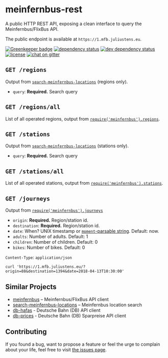 # meinfernbus-rest

A public HTTP REST API, exposing a clean interface to query the Meinfernbus/FlixBus API.

The public endpoint is available at `https://1.mfb.juliustens.eu`.

[![Greenkeeper badge](https://badges.greenkeeper.io/juliuste/meinfernbus-rest.svg)](https://greenkeeper.io/)
[![dependency status](https://img.shields.io/david/juliuste/meinfernbus-rest.svg)](https://david-dm.org/juliuste/meinfernbus-rest)
[![dev dependency status](https://img.shields.io/david/dev/juliuste/meinfernbus-rest.svg)](https://david-dm.org/juliuste/meinfernbus-rest#info=devDependencies)
[![license](https://img.shields.io/github/license/juliuste/meinfernbus-rest.svg?style=flat)](LICENSE)
[![chat on gitter](https://badges.gitter.im/juliuste.svg)](https://gitter.im/juliuste)

## `GET /regions`

Output from [`search-meinfernbus-locations`](https://github.com/derhuerst/search-meinfernbus-locations) (regions only).

- `query`: **Required.** Search query

## `GET /regions/all`

List of all operated regions, output from [`require('meinfernbus').regions`](https://github.com/juliuste/meinfernbus/blob/master/docs/regions.md).

## `GET /stations`

Output from [`search-meinfernbus-locations`](https://github.com/derhuerst/search-meinfernbus-locations) (stations only).

- `query`: **Required.** Search query

## `GET /stations/all`

List of all operated stations, output from [`require('meinfernbus').stations`](https://github.com/juliuste/meinfernbus/blob/master/docs/stations.md).

## `GET /journeys`

Output from [`require('meinfernbus').journeys`](https://github.com/juliuste/meinfernbus/blob/master/docs/journeys.md)

- `origin`: **Required.** Region/station id.
- `destination`: **Required.** Region/station id.
- `date`: When? UNIX timestamp or [`moment`-parsable string](http://momentjs.com/docs/#/parsing/). Default: now.
- `adults`: Number of adults. Default: 1
- `children`: Number of children. Default: 0
- `bikes`: Number of bikes. Default: 0

`Content-Type`: `application/json`

```shell
curl 'https://1.mfb.juliustens.eu/?origin=88&destination=1394&date=2018-04-13T10:30:00'
```

## Similar Projects

- [meinfernbus](https://github.com/juliuste/meinfernbus/) – Meinfernbus/FlixBus API client
- [search-meinfernbus-locations](https://github.com/derhuerst/search-meinfernbus-locations/) – Meinfernbus location search
- [db-hafas](https://github.com/derhuerst/db-hafas) - Deutsche Bahn (DB) API client
- [db-prices](https://github.com/juliuste/db-prices) - Deutsche Bahn (DB) Sparpreise API client

## Contributing

If you found a bug, want to propose a feature or feel the urge to complain about your life, feel free to visit [the issues page](https://github.com/juliuste/meinfernbus-rest/issues).
